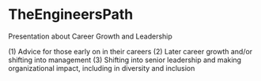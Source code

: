 # TheEngineersPath
Presentation about Career Growth and Leadership


(1) Advice for those early on in their careers
(2) Later career growth and/or shifting into management
(3) Shifting into senior leadership and making organizational impact, including in diversity and inclusion

